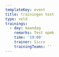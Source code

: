 ```yaml
---
templateKey: event
title: trainingen test
type: veld
trainings:
  - day: maandag
    remarks: Test opmk
    time: '19:00'
    trainer: Sicco
    trainingTeams: ''
---
```


